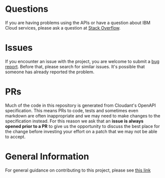 # Questions
If you are having problems using the APIs or have a question about IBM Cloud services,
please ask a question at
[Stack Overflow](http://stackoverflow.com/questions/ask?tags=ibm-cloud).

# Issues
If you encounter an issue with the project, you are welcome to submit a
[bug report](https://github.com/IBM/cloudant-python-sdk/issues).
Before that, please search for similar issues. It's possible that someone has already reported the problem.

# PRs
Much of the code in this repository is generated from
Cloudant's OpenAPI specification. This means PRs
to code, tests and sometimes even markdown
are often inappropriate and we may need to make
changes to the specification instead. For this reason
we ask that an **issue is always opened prior to a PR**
to give us the opportunity to discuss the best place
for the change before investing your effort on a patch
that we may not be able to accept.

# General Information
For general guidance on contributing to this project, please see
[this link](https://github.com/IBM/ibm-cloud-sdk-common/blob/master/CONTRIBUTING_python.md)
